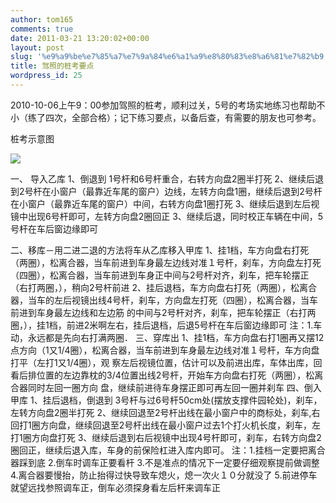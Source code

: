 ```yaml
---
author: tom165
comments: true
date: 2011-03-21 13:20:02+00:00
layout: post
slug: '%e9%a9%be%e7%85%a7%e7%9a%84%e6%a1%a9%e8%80%83%e8%a6%81%e7%82%b9'
title: 驾照的桩考要点
wordpress_id: 25
---
```


2010-10-06上午9：00参加驾照的桩考，顺利过关，5号的考场实地练习也帮助不小（练了四次，全部合格）；记下练习要点，以备后查，有需要的朋友也可参考。

桩考示意图

[![](http://tom165.files.wordpress.com/2011/03/learing-car.jpg?w=300)](http://tom165.files.wordpress.com/2011/03/learing-car.jpg)<!-- more -->

一、 导入乙库
1、倒退到 1号杆和6号杆重合，右转方向盘2圈半打死
2、继续后退到2号杆在小窗户（最靠近车尾的窗户）边线，左转方向盘1圈，继续后退到2号杆在小窗户（最靠近车尾的窗户）中间，右转方向盘1圈打死
3、继续后退到左后视镜中出现6号杆即可，左转方向盘2圈回正
3、继续后退，同时校正车辆在中间，5号杆在车后窗边缘即可

二、移库－用二进二退的方法将车从乙库移入甲库
1、挂1档，车方向盘右打死（两圈），松离合器，当车前进到车身最左边线对准１号杆，刹车，方向盘左打死（四圈），松离合器，当车前进到车身正中间与2号杆对齐，刹车，把车轮摆正（右打两圈，），稍向2号杆前进
2、挂后退档，车方向盘右打死（两圈），松离合器，当车的左后视镜出线4号杆，刹车，方向盘左打死（四圈），松离合器，当车前进到车身最左边线和左边筋 的中间与2号杆对齐，刹车，把车轮摆正（右打两圈，），挂1档，前进2米啊左右，挂后退档，后退5号杆在车后窗边缘即可
注：1.车动，永远都是先向右打满两圈．
三、穿库出
1、挂1档，车方向盘右打1圈再又摆12点方向（1又1/4圈），松离合器，当车前进到车身最左边线对准１号杆，车方向盘打平（左打1又1/4圈），观 察左后视镜位置，估计可以及前进出库，车体出库，回看后排位置的左边靠枕的3/4位置出线2号杆，开始车方向盘右打死（两圈），松离合器同时左回一圈方向 盘，继续前进待车身摆正即可再左回一圈并刹车
四、倒入甲库
1、挂后退档，倒退到 3号杆与过6号杆50cm处(摆放支撑件园轮处)，刹车，左转方向盘2圈半打死
2、继续回退至2号杆出线在最小窗户中的商标处，刹车,右回打1圈方向盘，继续回退至2号杆出线在最小窗户过去1个打火机长度，刹车，左打1圈方向盘打死
3、继续后退到右后视镜中出现4号杆即可，刹车，右转方向盘2圈回正，继续后退入库，车身的前保险杠进入库内即可。
注：1.挂档一定要把离合器踩到底
2.倒车时调车正要看杆
3.不是准点的情况下一定要仔细观察提前做调整
4.离合器要慢抬，防止抬得过快导致车熄火，熄一次火１０分就没了
5.前进停车就望远找参照调车正，倒车必须探身看左后杆来调车正
